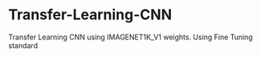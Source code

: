 # Transfer-Learning-CNN
Transfer Learning CNN using IMAGENET1K_V1 weights. Using Fine Tuning standard
